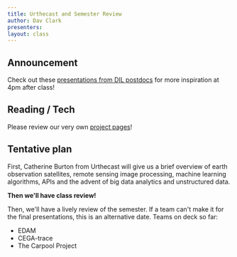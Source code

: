 ```yaml
---
title: Urthecast and Semester Review
author: Dav Clark
presenters:
layout: class
---
```


## Announcement

Check out these [presentations from DIL
postdocs](http://dil.berkeley.edu/event/development-engineering-lessons-from-the-dil-postdocs/)
for more inspiration at 4pm after class!

## Reading / Tech

Please review our very own [project pages](/projects.html)!

## Tentative plan

First, Catherine Burton from Urthecast will give us a brief overview of earth
observation satellites, remote sensing image processing, machine learning
algorithms, APIs and the advent of big data analytics and unstructured data.

**Then we'll have class review!**

Then, we'll have a lively review of the semester. If a team can't make it for
the final presentations, this is an alternative date. Teams on deck so far:

- EDAM
- CEGA-trace
- The Carpool Project
